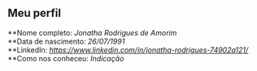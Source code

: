 Meu perfil
-------

**Nome completo: *Jonatha Rodrigues de Amorim*   
**Data de nascimento: *26/07/1991*   
**LinkedIn: *https://www.linkedin.com/in/jonatha-rodrigues-74902a121/*    
**Como nos conheceu: *Indicação*   
